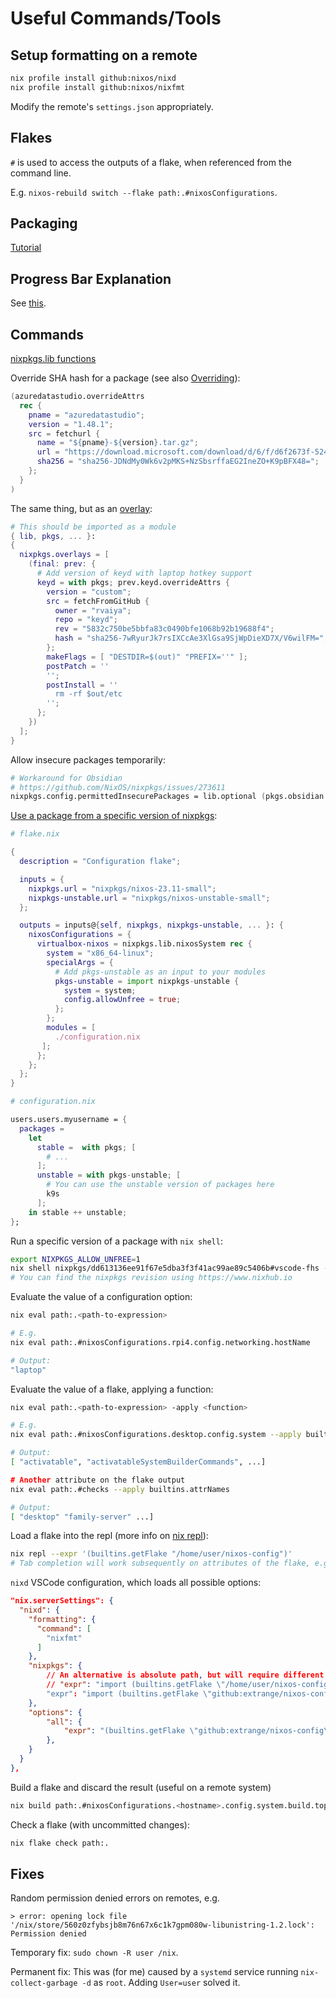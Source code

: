 # Useful Commands/Tools

## Setup formatting on a remote

```bash
nix profile install github:nixos/nixd
nix profile install github:nixos/nixfmt
```

Modify the remote's `settings.json` appropriately.

## Flakes

`#` is used to access the outputs of a flake, when referenced from the command line.

E.g. `nixos-rebuild switch --flake path:.#nixosConfigurations`.

## Packaging

[Tutorial][package-tutorial]

## Progress Bar Explanation

See [this][nix-progress].

## Commands

[nixpkgs.lib functions](https://teu5us.github.io/nix-lib.html)

Override SHA hash for a package (see also [Overriding]):

```nix
(azuredatastudio.overrideAttrs
  rec {
    pname = "azuredatastudio";
    version = "1.48.1";
    src = fetchurl {
      name = "${pname}-${version}.tar.gz";
      url = "https://download.microsoft.com/download/d/6/f/d6f2673f-5240-4605-8e7d-5b6c49d188e8/azuredatastudio-linux-1.48.1.tar.gz";
      sha256 = "sha256-JDNdMy0Wk6v2pMKS+NzSbsrffaEG2IneZO+K9pBFX48=";
    };
  }
)
```

The same thing, but as an [overlay]:

```nix
# This should be imported as a module
{ lib, pkgs, ... }:
{
  nixpkgs.overlays = [
    (final: prev: {
      # Add version of keyd with laptop hotkey support
      keyd = with pkgs; prev.keyd.overrideAttrs {
        version = "custom";
        src = fetchFromGitHub {
          owner = "rvaiya";
          repo = "keyd";
          rev = "5832c750be5bbfa83c0490bfe1068b92b19688f4";
          hash = "sha256-7wRyurJk7rsIXCcAe3XlGsa9SjWpDieXD7X/V6wilFM=";
        };
        makeFlags = [ "DESTDIR=$(out)" "PREFIX=''" ];
        postPatch = ''
        '';
        postInstall = ''
          rm -rf $out/etc
        '';
      };
    })
  ];
}
```

Allow insecure packages temporarily:

```nix
# Workaround for Obsidian
# https://github.com/NixOS/nixpkgs/issues/273611
nixpkgs.config.permittedInsecurePackages = lib.optional (pkgs.obsidian.version == "1.5.3") "electron-25.9.0";
```

[Use a package from a specific version of nixpkgs][specific-package-version]:

```nix
# flake.nix

{
  description = "Configuration flake";

  inputs = {
    nixpkgs.url = "nixpkgs/nixos-23.11-small";
    nixpkgs-unstable.url = "nixpkgs/nixos-unstable-small";
  };

  outputs = inputs@{self, nixpkgs, nixpkgs-unstable, ... }: {
    nixosConfigurations = {
      virtualbox-nixos = nixpkgs.lib.nixosSystem rec {
        system = "x86_64-linux";
        specialArgs = {
          # Add pkgs-unstable as an input to your modules
          pkgs-unstable = import nixpkgs-unstable {
            system = system;
            config.allowUnfree = true;
          };
        };
        modules = [
          ./configuration.nix
       ];
      };
    };
  };
}

# configuration.nix

users.users.myusername = {
  packages =
    let
      stable =  with pkgs; [
        # ...
      ];
      unstable = with pkgs-unstable; [
        # You can use the unstable version of packages here
        k9s
      ];
    in stable ++ unstable;
};
```

Run a specific version of a package with `nix shell`:

```bash
export NIXPKGS_ALLOW_UNFREE=1
nix shell nixpkgs/dd613136ee91f67e5dba3f3f41ac99ae89c5406b#vscode-fhs --impure
# You can find the nixpkgs revision using https://www.nixhub.io
```

Evaluate the value of a configuration option:

```bash
nix eval path:.<path-to-expression>

# E.g.
nix eval path:.#nixosConfigurations.rpi4.config.networking.hostName

# Output:
"laptop"
```

Evaluate the value of a flake, applying a function:

```bash
nix eval path:.<path-to-expression> -apply <function>

# E.g.
nix eval path:.#nixosConfigurations.desktop.config.system --apply builtins.attrNames

# Output:
[ "activatable", "activatableSystemBuilderCommands", ...]

# Another attribute on the flake output
nix eval path:.#checks --apply builtins.attrNames

# Output:
[ "desktop" "family-server" ...]
```

Load a flake into the repl (more info on [nix repl]):

```bash
nix repl --expr '(builtins.getFlake "/home/user/nixos-config")'
# Tab completion will work subsequently on attributes of the flake, e.g. inputs/outputs
```

`nixd` VSCode configuration, which loads all possible options:

```json
"nix.serverSettings": {
  "nixd": {
    "formatting": {
      "command": [
        "nixfmt"
      ]
    },
    "nixpkgs": {
        // An alternative is absolute path, but will require different configuration on the server.
        // "expr": "import (builtins.getFlake \"/home/user/nixos-config\").inputs.nixpkgs { }"
        "expr": "import (builtins.getFlake \"github:extrange/nixos-config\").inputs.nixpkgs { }"
    },
    "options": {
        "all": {
            "expr": "(builtins.getFlake \"github:extrange/nixos-config\").nixosConfigurations.laptop.options"
        },
    }
  }
},
```

Build a flake and discard the result (useful on a remote system)

```bash
nix build path:.#nixosConfigurations.<hostname>.config.system.build.toplevel
```

Check a flake (with uncommitted changes):

```bash
nix flake check path:.
```

## Fixes

Random permission denied errors on remotes, e.g.

`> error: opening lock file '/nix/store/560z0zfybsjb8m76n67x6c1k7gpm080w-libunistring-1.2.lock': Permission denied`

Temporary fix: `sudo chown -R user /nix`.

Permanent fix: This was (for me) caused by a `systemd` service running `nix-collect-garbage -d` as `root`. Adding `User=user` solved it.

[Overriding]: https://ryantm.github.io/nixpkgs/using/overrides/
[overlay]: https://nixos.wiki/wiki/Overlays#Examples_of_overlays
[specific-package-version]: https://old.reddit.com/r/NixOS/comments/1b08hqn/can_flakes_pin_specific_versions_of_individual/
[nix-progress]: https://github.com/NixOS/nix/issues/3352
[nix repl]: https://github.com/justinwoo/nix-shorts/blob/master/posts/inspecting-values-with-repl.md
[package-tutorial]: https://nix-tutorial.gitlabpages.inria.fr/nix-tutorial/first-package.html
